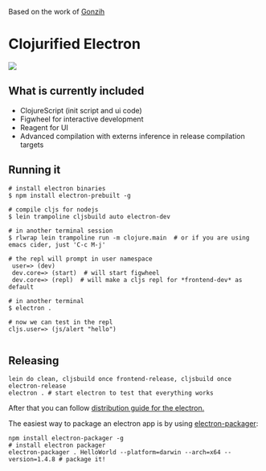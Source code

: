 
Based on the work of [Gonzih](https://github.com/Gonzih/cljs-electron)
# Clojurified Electron

![](https://raw.githubusercontent.com/Gonzih/cljs-electron/master/demo.gif)

## What is currently included

* ClojureScript (init script and ui code)
* Figwheel for interactive development
* Reagent for UI
* Advanced compilation with externs inference in release compilation targets

## Running it


```shell
# install electron binaries
$ npm install electron-prebuilt -g 

# compile cljs for nodejs
$ lein trampoline cljsbuild auto electron-dev

# in another terminal session
$ rlwrap lein trampoline run -m clojure.main  # or if you are using emacs cider, just 'C-c M-j'

# the repl will prompt in user namespace
 user=> (dev)
 dev.core=> (start)  # will start figwheel
 dev.core=> (repl)  # will make a cljs repl for *frontend-dev* as default

# in another terminal
$ electron .

# now we can test in the repl
cljs.user=> (js/alert "hello")


```

## Releasing

```shell
lein do clean, cljsbuild once frontend-release, cljsbuild once electron-release
electron . # start electron to test that everything works
```

After that you can follow [distribution guide for the electron.](https://github.com/atom/electron/blob/master/docs/tutorial/application-distribution.md)

The easiest way to package an electron app is by using [electron-packager](https://github.com/maxogden/electron-packager):

```shell
npm install electron-packager -g                                            # install electron packager
electron-packager . HelloWorld --platform=darwin --arch=x64 --version=1.4.8 # package it!
```
